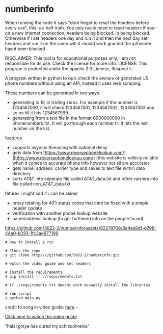 # numberinfo

When running the code it says "dont forget to reset the headers before every use", this is a half truth. You only really need to reset headers if your on a new internet connection, headers being blocked, ip being blocked. Otherwise if i set headers one day and run it and then the next day set headers and run it on the same wifi it should work granted the ip/header hasnt been blocked

DISCLAIMER: This tool is for educational purposes only, I am not responsible for its use. Check the license for more info.
LICENSE: This program is protected under the apache 2.0 License, Respect it.

A program written in python to bulk check the owners of generated US phone numbers without using an API, Instead it uses web scraping. 

These numbers can be generated in two ways. 
  - generating to fill in trailing zeros. For example if the number is 1234567000, it will check 1234567001, 1234567002, 1234567003 and so on till it hits 1234567999.
  - generating from a text file in the format 0000000000 in phonenumbers.txt. It will go through each number till it hits the last number on the list.

features
  - supports asyncio threading with optional delay.
  - gets data from [https://www.reversephonelookup.com/](https://www.reversephonelookup.com/) (this website is relitivly reliable when it comes to accurate phone info however not all are accurate)
  - gets name, address, carrier type and saves to text file within data directory
  - sorts AT&T into seperate file called AT&T_data.txt and other carriers into file called non_AT&T_data.txt

fetures i might add if i can be asked
  - proxy rotating for 403 status codes that cant be fixed with a simple header update
  - verification with another phone lookup website
  - name/address lookup (to get furthered info on the people found)




https://github.com/3022-2/numberinfo/assets/82278708/8a4ea9d1-e798-44a0-b093-1fc3ae977196





```console
# How to Install & run

# Clone the repo
$ git clone https://github.com/3022-2/numberinfo.git

# watch the video guide and set headers

# install the requirements
$ pip install -r ./requirements.txt

# if ./requirements.txt doesnt work manually install the libraries 

# run script
$ python main.py

```
credit to song in video guide: [here](https://www.youtube.com/watch?v=H_d42ZSB7Pg) -

[Click here to watch the video guide](https://vimeo.com/924837860)

"halal gotye has cured my schizophrenia"
